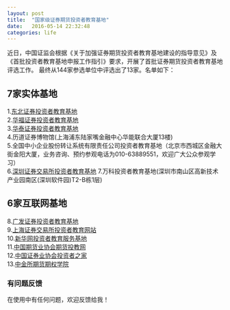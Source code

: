 ```yaml
---
layout: post
title:  "国家级证券期货投资者教育基地"
date:   2016-05-14 22:32:48
categories: life
---
```



近日，中国证监会根据《关于加强证券期货投资者教育基地建设的指导意见》及《首批投资者教育基地申报工作指引》要求，开展了首批证券期货投资者教育基地评选工作。
最终从144家参选单位中评选出了13家。名单如下：

## 7家实体基地

1.[东北证券投资者教育基地](http://www.nesc.cn/dbzq/tjjdFirst/channelview.jsp?classid=000100010008)  
2.[华福证券投资者教育基地](http://edu.hfzq.com.cn/)  
3.[华泰证券投资者教育基地](http://www.htsc.com.cn/browser/view/zxkEducationCorner.jsp?time=1463322852113&qrCode=)  
4.历道证券博物馆(上海浦东陆家嘴金融中心华能联合大厦13楼)  
5.全国中小企业股份转让系统有限责任公司投资者教育基地（北京市西城区金融大街金阳大厦，业务咨询、预约参观电话为010-63889551，欢迎广大公众参观学习）  
6.[深圳证券交易所投资者教育基地](http://investor.szse.cn/)
7.万科投资者教育基地(深圳市南山区高新技术产业园南区(深圳软件园)T2-B栋1层)  


## 6家互联网基地

8.[广发证券投资者教育基地](http://edu.gf.com.cn/)  
9.[上海证券交易所投资者教育网站](http://edu.sse.com.cn/)  
10.[新华网投资者教育服务基地](http://www.xinhuanet.com/finance/tzzjyfwjd/index.htm)  
11.[中国期货业协会期货投教网](http://edu.cfachina.org/)  
12.[中国证券业协会投资者之家](http://www.sac.net.cn/tzzyd/)  
13.[中金所期货期权学院](http://www.e-cffex.com.cn/)

### 有问题反馈
在使用中有任何问题，欢迎反馈给我！

